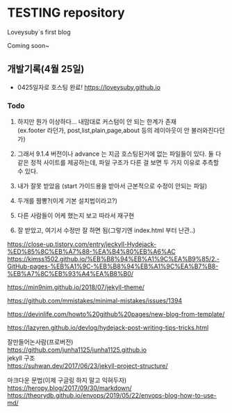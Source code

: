 # TESTING repository 

Loveysuby`s first blog

Coming soon~


## 개발기록(4월 25일)

- 0425일자로 호스팅 완료! https://loveysuby.github.io

### Todo
1. 하지만 뭔가 이상하다... 내맘대로 커스텀이 안 되는 한계가 존재  
(ex.footer 라던가, post,list,plain,page,about 등의 레이아웃이 안 불러와진다던가)

2. 그래서 9.1.4 버전이나 advance 는 지금 호스팅된거에 없는 파일들이 있다. 둘 다 같은 정적 사이트를 제공하는데, 파일 구조가 다른 걸 보면 두 가지 이유로 추측할 수 있다.
 1. 내가 잘못 받았음 (start 가이드용을 받아서 근본적으로 수정이 안되는 파일)
 2. 두개를 짬뽕?(이게 기본 설치법이라고?)
 3. 다른 사람들이 어케 했는지 보고 따라서 재구현
 4. 잘 받았고, 여기서 수정만 잘 하면 됨(그렇기엔 index.html 부터 난관..)
 
 
https://close-up.tistory.com/entry/jeckyll-Hydejack-%ED%85%8C%EB%A7%88-%EA%B4%80%EB%A6%AC  
https://kimss1502.github.io/%EB%B8%94%EB%A1%9C%EA%B9%85/2.-GitHub-pages-%EB%A1%9C-%EB%B8%94%EB%A1%9C%EA%B7%B8-%EB%A7%8C%EB%93%A4%EA%B8%B0/

https://min9nim.github.io/2018/07/jekyll-theme/

https://github.com/mmistakes/minimal-mistakes/issues/1394

https://devinlife.com/howto%20github%20pages/new-blog-from-template/

https://lazyren.github.io/devlog/hydejack-post-writing-tips-tricks.html  

잘만들어논사람(프로버전)  
https://github.com/junha1125/junha1125.github.io  
jekyll 구조  
https://suhwan.dev/2017/06/23/jekyll-project-structure/


마크다운 문법(이제 구글링 하지 말고 익혀두자)  
https://heropy.blog/2017/09/30/markdown/  
https://theorydb.github.io/envops/2019/05/22/envops-blog-how-to-use-md/
